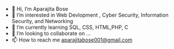 - 👋 Hi, I’m Aparajita Bose
- 👀 I’m interested in Web Devlopment , Cyber Security, Information Security, and Networking
- 🌱 I’m currently learning SQL, CSS, HTML,PHP, C 
- 💞️ I’m looking to collaborate on ...
- 📫 How to reach me aparajitabose001@gmail.com

<!---
AparajitaBose001/AparajitaBose001 is a ✨ special ✨ repository because its `README.md` (this file) appears on your GitHub profile.
You can click the Preview link to take a look at your changes.
--->
